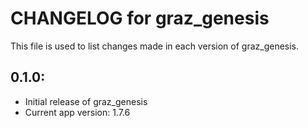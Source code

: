 # CHANGELOG for graz_genesis

This file is used to list changes made in each version of graz_genesis.

## 0.1.0:

* Initial release of graz_genesis
* Current app version: 1.7.6